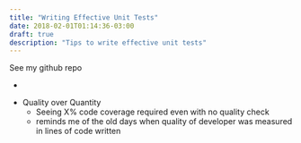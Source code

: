 ```yaml
---
title: "Writing Effective Unit Tests"
date: 2018-02-01T01:14:36-03:00
draft: true
description: "Tips to write effective unit tests"
---
```


See my github repo

+

* Quality over Quantity
    * Seeing X% code coverage required even with no quality check
    * reminds me of the old days when quality of developer was measured in lines of code written